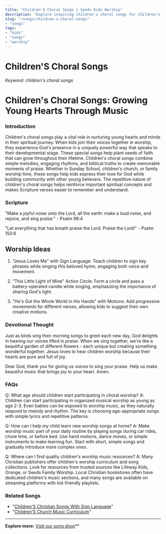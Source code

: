 ```yaml
---
title: "Children'S Choral Songs | Seeds Kids Worship"
description: "Explore inspiring children's choral songs for children's worship and faith development. Biblical music resources for families and ministry."
slug: "/songs/children-s-choral-songs"
- "songs"
tags:
- "kids"
- "songs"
- "worship"
---
```


# Children'S Choral Songs

_Keyword: children's choral songs_

# Children's Choral Songs: Growing Young Hearts Through Music

### Introduction
Children's choral songs play a vital role in nurturing young hearts and minds in their spiritual journey. When kids join their voices together in worship, they experience God's presence in a uniquely powerful way that speaks to their developmental stage. These special songs help plant seeds of faith that can grow throughout their lifetime. Children's choral songs combine simple melodies, engaging rhythms, and biblical truths to create memorable moments of praise. Whether in Sunday School, children's church, or family worship time, these songs help kids express their love for God while building community with other young believers. The repetitive nature of children's choral songs helps reinforce important spiritual concepts and makes Scripture verses easier to remember and understand.

### Scripture
"Make a joyful noise unto the Lord, all the earth: make a loud noise, and rejoice, and sing praise." - Psalm 98:4

"Let everything that has breath praise the Lord. Praise the Lord!" - Psalm 150:6

## Worship Ideas
1. "Jesus Loves Me" with Sign Language: Teach children to sign key phrases while singing this beloved hymn, engaging both voice and movement.

2. "This Little Light of Mine" Action Circle: Form a circle and pass a battery-operated candle while singing, emphasizing the importance of sharing God's light.

3. "He's Got the Whole World in His Hands" with Motions: Add progressive movements for different verses, allowing kids to suggest their own creative motions.

### Devotional Thought
Just as birds sing their morning songs to greet each new day, God delights in hearing our voices lifted in praise. When we sing together, we're like a beautiful garden of different flowers - each unique but creating something wonderful together. Jesus loves to hear children worship because their hearts are pure and full of joy.

Dear God, thank you for giving us voices to sing your praise. Help us make beautiful music that brings joy to your heart. Amen.

### FAQs

Q: What age should children start participating in choral worship?
A: Children can start participating in organized musical worship as young as age 2-3. Even babies can be exposed to worship music, as they naturally respond to melody and rhythm. The key is choosing age-appropriate songs with simple lyrics and repetitive patterns.

Q: How can I help my child learn new worship songs at home?
A: Make worship music part of your daily routine by playing songs during car rides, chore time, or before bed. Use hand motions, dance moves, or simple instruments to make learning fun. Start with short, simple songs and gradually introduce more complex ones.

Q: Where can I find quality children's worship music resources?
A: Many Christian publishers offer children's worship curriculum and song collections. Look for resources from trusted sources like Lifeway Kids, Orange, or Seeds Family Worship. Local Christian bookstores often have dedicated children's music sections, and many songs are available on streaming platforms with kid-friendly playlists.

### Related Songs

- "[Children'S Christian Songs With Sign Language](/songs/children-s-christian-songs-with-sign-language/)"
- "[Children'S Church Music Curriculum](/songs/children-s-church-music-curriculum/)"

---

**Explore more:** [Visit our song shop](https://seedskidsworship.com/shop)**

<!-- Schema Markup -->
<script type="application/ld+json">
{
  "@context": "https://schema.org",
  "@type": "MusicRecording",
  "name": "Children'S Choral Songs",
  "byArtist": {
    "@type": "MusicGroup",
    "name": "Seeds Kids Worship"
  },
  "isFamilyFriendly": true,
  "url": "https://seedskidsworship.com/songs/children-s-choral-songs/"
}
</script>